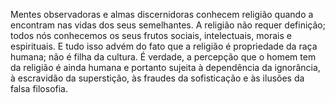 ﻿Mentes observadoras e almas discernidoras conhecem religião quando a encontram nas vidas dos seus semelhantes. A religião não requer definição; todos nós conhecemos os seus frutos sociais, intelectuais, morais e espirituais. E tudo isso advém do fato que a religião é propriedade da raça humana; não é filha da cultura. É verdade, a percepção que o homem tem da religião é ainda humana e portanto sujeita à dependência da ignorância, à escravidão da superstição, às fraudes da sofisticação e às ilusões da falsa filosofia.